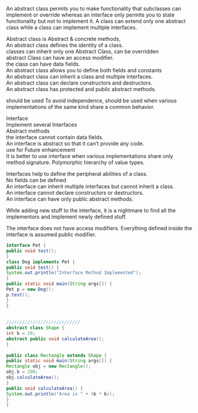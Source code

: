 An abstract class permits you to make functionality that subclasses can implement or override whereas an interface only permits you to state functionality but not to implement it. A class can extend only one abstract class while a class can implement multiple interfaces.  
  
Abstract class is Abstract & concrete methods,  
An abstract class defines the identity of a class.  
classes can inherit only one Abstract Class, can be overridden  
abstract Class can have an access modifier.  
the class can have data fields.  
An abstract class allows you to define both fields and constants  
An abstract class can inherit a class and multiple interfaces.  
An abstract class can declare constructors and destructors.  
An abstract class has protected and public abstract methods.  
  
should be used To avoid independence, should be used when various implementations of the same kind share a common behavior.  
  
Interface  
Implement several Interfaces  
Abstract methods  
the interface cannot contain data fields.  
An interface is abstract so that it can’t provide any code.  
use for Future enhancement  
It is better to use interface when various implementations share only method signature. Polymorphic hierarchy of value types.  
  
Interfaces help to define the peripheral abilities of a class.  
No fields can be defined  
An interface can inherit multiple interfaces but cannot inherit a class.  
An interface cannot declare constructors or destructors.  
An interface can have only public abstract methods.  
  
While adding new stuff to the interface, it is a nightmare to find all the implementors and implement newly defined stuff.  
  
The interface does not have access modifiers. Everything defined inside the interface is assumed public modifier.  
  
  
  
```java
interface Pet {  
public void test();  
}  
class Dog implements Pet {  
public void test() {  
System.out.println("Interface Method Implemented");  
}  
public static void main(String args[]) {  
Pet p = new Dog();  
p.test();  
}  
}  
  
  
////////////////////////////  
abstract class Shape {  
int b = 20;  
abstract public void calculateArea();  
}  
  
public class Rectangle extends Shape {  
public static void main(String args[]) {  
Rectangle obj = new Rectangle();  
obj.b = 200;  
obj.calculateArea();  
}  
public void calculateArea() {  
System.out.println("Area is " + (b * b));  
}  
}
```